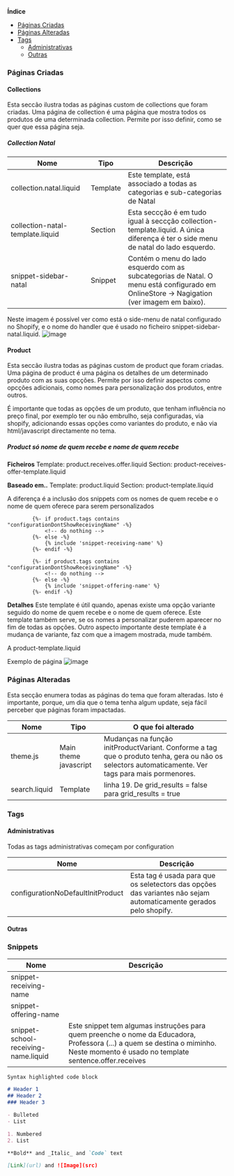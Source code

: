 **Índice**
- [Páginas Criadas](#páginas-criadas)
- [Páginas Alteradas](#páginas-alteradas)
- [Tags](#tags)
  * [Administrativas](#administrativas)
  * [Outras](#outras)



### Páginas Criadas

#### Collections
Esta seccão ilustra todas as páginas custom de collections que foram criadas. 
Uma página de collection é uma página que mostra todos os produtos de uma determinada collection. 
Permite por isso definir, como se quer que essa página seja.

##### Collection Natal

Nome | Tipo | Descrição
------------ | ------------- | -------------
collection.natal.liquid | Template | Este template, está associado a todas as categorias e sub-categorias de Natal
collection-natal-template.liquid | Section | Esta seccção é em tudo igual à seccção collection-template.liquid. A única diferença é ter o side menu de natal do lado esquerdo.
snippet-sidebar-natal | Snippet | Contém o menu do lado esquerdo com as subcategorias de Natal. O menu está configurado em OnlineStore -> Nagigation (ver imagem em baixo). 


Neste imagem é possível ver como está o side-menu de natal configurado no Shopify, e o nome do handler que é usado no ficheiro snippet-sidebar-natal.liquid.
![image](https://user-images.githubusercontent.com/92253809/136710373-d4c07fdb-4c3c-4f3c-8d38-2cedcea22158.png)


#### Product
Esta seccão ilustra todas as páginas custom de product que foram criadas. 
Uma página de product é uma página os detalhes de um determinado produto com as suas opcções.
Permite por isso definir aspectos como opcções adicionais, como nomes para personalização dos produtos, entre outros.

É importante que todas as opções de um produto, que tenham influência no preço final, por exemplo ter ou não embrulho, seja configuradas, via shopify, adicionando essas opções como variantes do produto, e não via html/javascript directamente no tema.

##### Product só nome de quem recebe e nome de quem recebe
**Ficheiros**
Template: product.receives.offer.liquid
Section: product-receives-offer-template.liquid

**Baseado em..**
Template: product.liquid
Section: product-template.liquid

A diferença é a inclusão dos snippets com os nomes de quem recebe e o nome de quem oferece para serem personalizados

            {%- if product.tags contains "configurationDontShowReceivingName" -%}
                <!-- do nothing -->
            {%- else -%}
                {% include 'snippet-receiving-name' %}
            {%- endif -%}
          
            {%- if product.tags contains "configurationDontShowReceivingName" -%}
          		<!-- do nothing -->
          	{%- else -%}
          		{% include 'snippet-offering-name' %}
          	{%- endif -%}
           


**Detalhes**
Este template é útil quando, apenas existe uma opção variante seguido do nome de quem recebe e o nome de quem oferece.
Este template também serve, se os nomes a personalizar puderem aparecer no fim de todas as opções.
Outro aspecto importante deste template é a mudança de variante, faz com que a imagem mostrada, mude também.

A product-template.liquid

Exemplo de página
![image](https://user-images.githubusercontent.com/92253809/136712184-1482dff8-1363-48c2-b588-3530331e869a.png)





### Páginas Alteradas
Esta secção enumera todas as páginas do tema que foram alteradas. 
Isto é importante, porque, um dia que o tema tenha algum update, seja fácil perceber que páginas foram impactadas.

Nome | Tipo | O que foi alterado
------------ | ------------- | -------------
theme.js | Main theme javascript | Mudanças na função initProductVariant. Conforme a tag que o produto tenha, gera ou não os selectors automaticamente. Ver tags para mais pormenores.
search.liquid | Template | linha 19. De grid_results = false para grid_results = true
 

### Tags
#### Administrativas 
Todas as tags administrativas começam por configuration

Nome | Descrição
------------ | ------------- 
configurationNoDefaultInitProduct | Esta tag é usada para que os seletectors das opções das variantes não sejam automaticamente gerados pelo shopify. 


#### Outras



### Snippets

Nome | Descrição
------------ | ------------- 
snippet-receiving-name |
snippet-offering-name |
snippet-school-receiving-name.liquid  | Este snippet tem algumas instruções para quem preenche o nome da Educadora, Professora (...) a quem se destina o miminho. Neste momento é usado no template sentence.offer.receives 




```markdown
Syntax highlighted code block

# Header 1
## Header 2
### Header 3

- Bulleted
- List

1. Numbered
2. List

**Bold** and _Italic_ and `Code` text

[Link](url) and ![Image](src)
```
